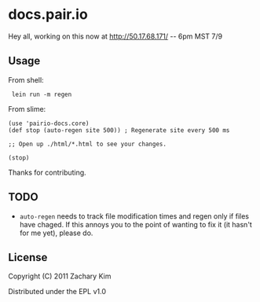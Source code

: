 # docs.pair.io

Hey all, working on this now at http://50.17.68.171/ -- 6pm MST 7/9

## Usage

From shell:

     lein run -m regen

From slime:

    (use 'pairio-docs.core)
    (def stop (auto-regen site 500)) ; Regenerate site every 500 ms

    ;; Open up ./html/*.html to see your changes.

    (stop)

Thanks for contributing.

## TODO

* `auto-regen` needs to track file modification times and regen only
  if files have chaged.  If this annoys you to the point of wanting to
  fix it (it hasn't for me yet), please do.

## License

Copyright (C) 2011 Zachary Kim

Distributed under the EPL v1.0
